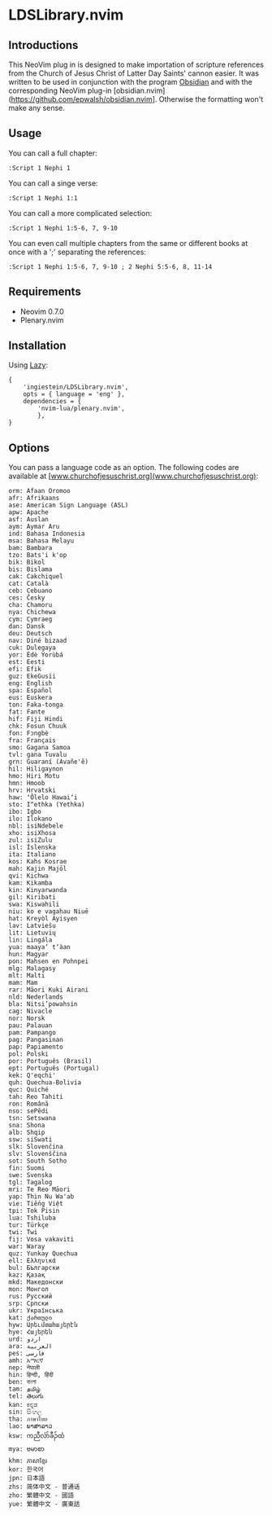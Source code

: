 # LDSLibrary.nvim

## Introductions

This NeoVim plug in is designed to make importation of scripture references from the Church of Jesus Christ of Latter Day Saints' cannon easier. It was written to be used in conjunction with the program [Obsidian](https://obsidian.md) and with the corresponding NeoVim plug-in [obsidian.nvim](<https://github.com/epwalsh/obsidian.nvim>]. Otherwise the formatting won't make any sense.

## Usage

You can call a full chapter:

```
:Script 1 Nephi 1
```

You can call a singe verse:

```
:Script 1 Nephi 1:1
```

You can call a more complicated selection:

```
:Script 1 Nephi 1:5-6, 7, 9-10
```

You can even call multiple chapters from the same or different books at once with a ';' separating the references:

```
:Script 1 Nephi 1:5-6, 7, 9-10 ; 2 Nephi 5:5-6, 8, 11-14
```

## Requirements

- Neovim 0.7.0
- Plenary.nvim

## Installation

Using [Lazy](https://github.com/folke/lazy.nvim):

```
{
    'ingiestein/LDSLibrary.nvim',
    opts = { language = 'eng' },
    dependencies = {
        'nvim-lua/plenary.nvim',
        },
}
```

<!-- Using [packer](https://github.com/wbthomason/packer.nvim):

```
return require('packer').startup(function()
  use {
    'ingiestein/LDSLibrary.vim',
    requires = { 'nvim-lua/plenary.nvim' },
    config = function()
      require('LDSLibrary').setup {
        language = 'eng'
      }
    end
  }
end)
``` -->

## Options

You can pass a language code as an option. The following codes are available at [www.churchofjesuschrist.org](www.churchofjesuschrist.org):

    orm: Afaan Oromoo
    afr: Afrikaans
    ase: American Sign Language (ASL)
    apw: Apache
    asf: Auslan
    aym: Aymar Aru
    ind: Bahasa Indonesia
    msa: Bahasa Melayu
    bam: Bambara
    tzo: Bats'i k'op
    bik: Bikol
    bis: Bislama
    cak: Cakchiquel
    cat: Català
    ceb: Cebuano
    ces: Česky
    cha: Chamoru
    nya: Chichewa
    cym: Cymraeg
    dan: Dansk
    deu: Deutsch
    nav: Diné bizaad
    cuk: Dulegaya
    yor: Èdè Yorùbá
    est: Eesti
    efi: Efik
    guz: EkeGusii
    eng: English
    spa: Español
    eus: Euskera
    ton: Faka-tonga
    fat: Fante
    hif: Fiji Hindi
    chk: Fosun Chuuk
    fon: Fɔngbè
    fra: Français
    smo: Gagana Samoa
    tvl: gana Tuvalu
    grn: Guaraní (Avañe'ẽ)
    hil: Hiligaynon
    hmo: Hiri Motu
    hmn: Hmoob
    hrv: Hrvatski
    haw: ʻŌlelo Hawaiʻi
    sto: I^ethka (Yethka)
    ibo: Igbo
    ilo: Ilokano
    nbl: isiNdebele
    xho: isiXhosa
    zul: isiZulu
    isl: Íslenska
    ita: Italiano
    kos: Kahs Kosrae
    mah: Kajin Majōl
    qvi: Kichwa
    kam: Kikamba
    kin: Kinyarwanda
    gil: Kiribati
    swa: Kiswahili
    niu: ko e vagahau Niuē
    hat: Kreyòl Ayisyen
    lav: Latviešu
    lit: Lietuvių
    lin: Lingála
    yua: maayaʼ tʼàan
    hun: Magyar
    pon: Mahsen en Pohnpei
    mlg: Malagasy
    mlt: Malti
    mam: Mam
    rar: Māori Kuki Airani
    nld: Nederlands
    bla: Nitsi’powahsin
    cag: Nivacle
    nor: Norsk
    pau: Palauan
    pam: Pampango
    pag: Pangasinan
    pap: Papiamento
    pol: Polski
    por: Português (Brasil)
    ept: Português (Portugal)
    kek: Q'eqchi'
    quh: Quechua-Bolivia
    quc: Quiché
    tah: Reo Tahiti
    ron: Română
    nso: sePêdi
    tsn: Setswana
    sna: Shona
    alb: Shqip
    ssw: siSwati
    slk: Slovenčina
    slv: Slovenščina
    sot: South Sotho
    fin: Suomi
    swe: Svenska
    tgl: Tagalog
    mri: Te Reo Māori
    yap: Thin Nu Wa'ab
    vie: Tiếng Việt
    tpi: Tok Pisin
    lua: Tshiluba
    tur: Türkçe
    twi: Twi
    fij: Vosa vakaviti
    war: Waray
    quz: Yunkay Quechua
    ell: Ελληνικά
    bul: Български
    kaz: Қазақ
    mkd: Македонски
    mon: Монгол
    rus: Русский
    srp: Српски
    ukr: Українська
    kat: ქართული
    hyw: Արեւմտահայերէն
    hye: Հայերեն
    urd: اردو
    ara: العربية
    pes: فارسی
    amh: አማርኛ
    nep: नेपाली
    hin: हिन्दी, हिंदी
    ben: বাংলা
    tam: தமிழ்
    tel: తెలుగు
    kan: ಕನ್ನಡ
    sin: සිංහල
    tha: ภาษาไทย
    lao: ພາສາລາວ
    ksw: ကညီလံာ်ခီၣ်ထံ
    mya: ဗမာစာ
    khm: ភាសាខ្មែរ
    kor: 한국어
    jpn: 日本語
    zhs: 简体中文 - 普通话
    zho: 繁體中文 - 國語
    yue: 繁體中文 - 廣東話
